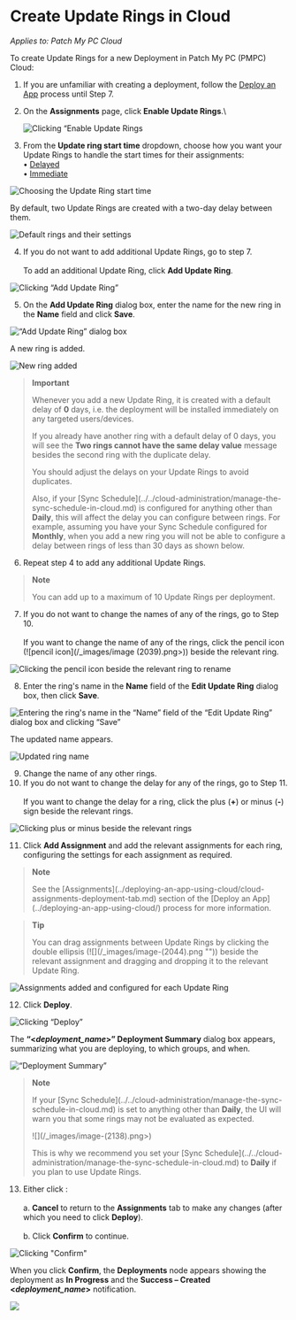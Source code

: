 # Create Update Rings in Cloud

_Applies to: Patch My PC Cloud_

To create Update Rings for a new Deployment in Patch My PC (PMPC) Cloud:

1. If you are unfamiliar with creating a deployment, follow the [Deploy an App](../deploying-an-app-using-cloud/) process until Step 7.
2.  On the <strong>Assignments</strong> page, click <strong>Enable Update Rings</strong>.\


    ![Clicking “Enable Update Rings](/_images/image-(2110).png "Clicking “Enable Update Rings")
3. From the <strong>Update ring start time</strong> dropdown, choose how you want your Update Rings to handle the start times for their assignments:\
   • [Delayed](how-cloud-update-rings-are-created.md#delayed)\
   • [Immediate](how-cloud-update-rings-are-created.md#immediate)

![Choosing the Update Ring start time](/_images/image-(2582).png "Choosing the Update Ring start time")

By default, two Update Rings are created with a two-day delay between them.

![Default rings and their settings](/_images/image-(2583).png "Default rings and their settings")

4. If you do not want to add additional Update Rings, go to step 7.\
   \
   To add an additional Update Ring, click <strong>Add Update Ring</strong>.

![Clicking “Add Update Ring”](/_images/image-(2584).png "Clicking “Add Update Ring”")

5. On the <strong>Add Update Ring</strong> dialog box, enter the name for the new ring in the <strong>Name</strong> field and click <strong>Save</strong>.

![“Add Update Ring” dialog box](/_images/image-(2187).png "“Add Update Ring” dialog box")

A new ring is added.

![New ring added](/_images/image-(2585).png "New ring added")

<blockquote class="wp-block-quote">
<p><strong>Important</strong></p>
<p>Whenever you add a new Update Ring, it is created with a default delay of <strong>0</strong> days, i.e. the deployment will be installed immediately on any targeted users/devices.</p>
<p>If you already have another ring with a default delay of 0 days, you will see the <strong>Two rings cannot have the same delay value</strong> message besides the second ring with the duplicate delay.</p>
<p>You should adjust the delays on your Update Rings to avoid duplicates.</p>
<p>Also, if your [Sync Schedule](../../cloud-administration/manage-the-sync-schedule-in-cloud.md) is configured for anything other than <strong>Daily</strong>, this will affect the delay you can configure between rings. For example, assuming you have your Sync Schedule configured for <strong>Monthly</strong>, when you add a new ring you will not be able to configure a delay between rings of less than 30 days as shown below.</p>
</blockquote>

6. Repeat step 4 to add any additional Update Rings.

<blockquote class="wp-block-quote">
<p><strong>Note</strong></p>
<p>You can add up to a maximum of 10 Update Rings per deployment.</p>
</blockquote>

7. If you do not want to change the names of any of the rings, go to Step 10.\
   \
   If you want to change the name of any of the rings, click the pencil icon (![pencil icon](/_images/image (2039).png>)) beside the relevant ring.

![Clicking the pencil icon beside the relevant ring to rename](/_images/image-(2591).png "Clicking the pencil icon beside the relevant ring to rename")

8. Enter the ring's name in the <strong>Name</strong> field of the <strong>Edit Update Ring</strong> dialog box, then click <strong>Save</strong>.

![Entering the ring&#x27;s name in the “Name” field of the “Edit Update Ring” dialog box and clicking “Save”](/_images/image-(2041).png "Entering the ring&#x27;s name in the “Name” field of the “Edit Update Ring” dialog box and clicking “Save”")

The updated name appears.

![Updated ring name](/_images/image-(2592).png "Updated ring name")

9. Change the name of any other rings.
10. If you do not want to change the delay for any of the rings, go to Step 11.\
    \
    If you want to change the delay for a ring, click the plus (<strong>+</strong>) or minus (<strong>-</strong>) sign beside the relevant rings.

![Clicking plus or minus beside the relevant rings](/_images/image-(2593).png "Clicking plus or minus beside the relevant rings")

11. Click <strong>Add Assignment</strong> and add the relevant assignments for each ring, configuring the settings for each assignment as required.

<blockquote class="wp-block-quote">
<p><strong>Note</strong></p>
<p>See the [Assignments](../deploying-an-app-using-cloud/cloud-assignments-deployment-tab.md) section of the [Deploy an App](../deploying-an-app-using-cloud/) process for more information.</p>
</blockquote>

<blockquote class="wp-block-quote">
<p><strong>Tip</strong></p>
<p>You can drag assignments between Update Rings by clicking the double ellipsis (![](/_images/image-(2044).png "")) beside the relevant assignment and dragging and dropping it to the relevant Update Ring.</p>
</blockquote>

![Assignments added and configured for each Update Ring](/_images/image-(2594).png "Assignments added and configured for each Update Ring")

12. Click <strong>Deploy</strong>.

![Clicking “Deploy”](/_images/image-(2595).png "Clicking “Deploy”")

The <strong>“<</strong>_<strong>deployment\_name</strong>_<strong>>” Deployment Summary</strong> dialog box appears, summarizing what you are deploying, to which groups, and when.

![“Deployment Summary”](/_images/image-(2135).png "“Deployment Summary”")

<blockquote class="wp-block-quote">
<p><strong>Note</strong></p>
<p>If your [Sync Schedule](../../cloud-administration/manage-the-sync-schedule-in-cloud.md) is set to anything other than <strong>Daily</strong>, the UI will warn you that some rings may not be evaluated as expected.&#x20;</p>
<p>![](/_images/image-(2138).png>)</p>
<p>This is why we recommend you set your [Sync Schedule](../../cloud-administration/manage-the-sync-schedule-in-cloud.md) to <strong>Daily</strong> if you plan to use Update Rings.</p>
</blockquote>

13. Either click :\
    \
    a. <strong>Cancel</strong> to return to the <strong>Assignments</strong> tab to make any changes (after which you need to click <strong>Deploy</strong>).\
    \
    b. Click <strong>Confirm</strong> to continue.

![Clicking &#x22;Confirm&#x22;](/_images/image-(2140).png "Clicking &#x22;Confirm&#x22;")

When you click <strong>Confirm</strong>, the <strong>Deployments</strong> node appears showing the deployment as <strong>In Progress</strong> and the <strong>Success – Created <</strong>_<strong>deployment\_name</strong>_<strong>></strong> notification.

![](/_images/image-(2142).png "")